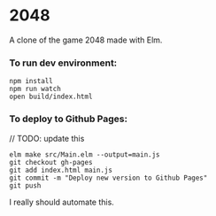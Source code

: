 # 2048
A clone of the game 2048 made with Elm.

### To run dev environment:
```
npm install
npm run watch
open build/index.html
```

### To deploy to Github Pages:
// TODO: update this
```shell
elm make src/Main.elm --output=main.js
git checkout gh-pages
git add index.html main.js
git commit -m "Deploy new version to Github Pages"
git push
```
I really should automate this.
